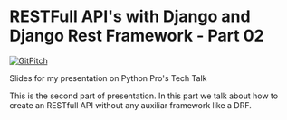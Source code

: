 # RESTFull API's with Django and Django Rest Framework - Part 02
[![GitPitch](https://gitpitch.com/assets/badge.svg)](https://gitpitch.com/Riverfount/api_drf_presentation_part02/master?grs=github&t=beige)

Slides for my presentation on Python Pro's Tech Talk

This is the second part of presentation. In this part we talk about how to
create an RESTfull API without any auxiliar framework like a DRF.
